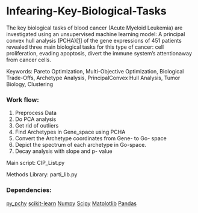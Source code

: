 # Infearing-Key-Biological-Tasks
The key biological tasks of blood cancer (Acute Myeloid Leukemia) are investigated using an unsupervised machine learning model: A principal convex hull analysis (PCHA)[[1]] of the gene expressions of 451 patients revealed three main biological tasks for this type of cancer: cell proliferation, evading apoptosis, divert the immune system’s attentionaway from cancer cells.


Keywords: Pareto Optimization, Multi-Objective Optimization, Biological Trade-Offs, Archetype Analysis, PrincipalConvex Hull Analysis, Tumor Biology, Clustering 

### Work flow: 
1.  Preprocess Data
2.  Do PCA analysis
3.  Get rid of outliers
4.  Find Archetypes in Gene_space using PCHA
5.  Convert the Archetype coordinates from Gene- to Go- space
5.  Depict the spectrum of each archetype in Go-space.
6.  Decay analysis with slope and p- value




Main script: CIP_List.py

Methods Library: parti_lib.py

### Dependencies:
 [py_pchy](https://pypi.org/project/py-pcha/)
 [scikit-learn](https://scikit-learn.org/stable/)
 [Numpy](https://numpy.org/)
 [Scipy](https://www.scipy.org/)
 [Matplotlib](https://matplotlib.org/)
 [Pandas](https://pandas.pydata.org/)
 
 
 [1]:https://arxiv.org/abs/1901.10799

